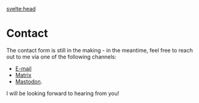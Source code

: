<script lang="ts">
  import { siteTitle } from "$lib/config";
</script>

<svelte:head>

  <title>Contact | {siteTitle}</title>
  <meta name="description" content="Contact page" />
</svelte:head>

# Contact

The contact form is still in the making - in the meantime, feel free to reach out to me via one of the following channels:

- [E-mail](mailto:me@robinopletal.com)
- [Matrix](https://matrix.to/#/@fourstepper:matrix.org)
- [Mastodon](https://mastodon.social/@fourstepper).

I will be looking forward to hearing from you!
